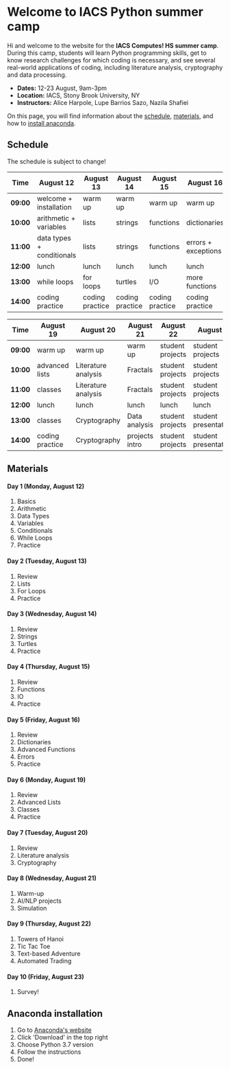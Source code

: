 # Welcome to IACS Python summer camp

Hi and welcome to the website for the **IACS Computes! HS summer camp**. During this camp, students will learn Python programming skills, get to know research challenges for which coding is necessary, and see several real-world applications of coding, including literature analysis, cryptography and data processing. 

- **Dates:** 12-23 August, 9am-3pm
- **Location:** IACS, Stony Brook University, NY
- **Instructors:** Alice Harpole, Lupe Barrios Sazo, Nazila Shafiei

On this page, you will find information about the [schedule](#schedule), [materials](#materials), and how to [install anaconda](#anaconda-installation).


## Schedule

The schedule is subject to change!

Time | August 12 | August 13 | August 14 | August 15 | August 16
---------- | ---------- | ---------- | ---------- | ---------- | ----------
**09:00** | welcome + installation | warm up | warm up | warm up | warm up
**10:00** | arithmetic + variables | lists | strings | functions | dictionaries
**11:00** | data types + conditionals | lists | strings | functions | errors + exceptions
**12:00** | lunch | lunch | lunch | lunch | lunch
**13:00** | while loops | for loops | turtles | I/O | more functions
**14:00** | coding practice | coding practice | coding practice | coding practice | coding practice

Time | August 19 | August 20 | August 21 | August 22 | August 23
---------- | ---------- | ---------- | ---------- | ---------- | ----------
**09:00** | warm up | warm up | warm up | student projects | student projects
**10:00** | advanced lists | Literature analysis | Fractals | student projects | student projects
**11:00** | classes | Literature analysis | Fractals | student projects | student projects
**12:00** | lunch | lunch | lunch | lunch | lunch
**13:00** | classes | Cryptography | Data analysis | student projects | student presentations
**14:00** | coding practice | Cryptography | projects intro | student projects | student presentations


## Materials
#### Day 1 (Monday, August 12)
1. Basics
2. Arithmetic
3. Data Types
4. Variables
5. Conditionals
6. While Loops
7. Practice

#### Day 2 (Tuesday, August 13)
1. Review
2. Lists
3. For Loops
4. Practice

#### Day 3 (Wednesday, August 14)
1. Review
1. Strings
2. Turtles
7. Practice

#### Day 4 (Thursday, August 15)
1. Review
1. Functions
2. IO
7. Practice

#### Day 5 (Friday, August 16)
1. Review
1. Dictionaries
2. Advanced Functions
3. Errors
7. Practice

#### Day 6 (Monday, August 19)
1. Review
1. Advanced Lists
2. Classes
3. Practice

#### Day 7 (Tuesday, August 20)
1. Review
1. Literature analysis
1. Cryptography

#### Day 8 (Wednesday, August 21)
1. Warm-up
2. AI/NLP projects
3. Simulation

#### Day 9 (Thursday, August 22)
1. Towers of Hanoi
2. Tic Tac Toe
3. Text-based Adventure
4. Automated Trading

#### Day 10 (Friday, August 23)
1. Survey!

## Anaconda installation

1. Go to [Anaconda's website](https://www.anaconda.com/)
2. Click 'Download' in the top right
3. Choose Python 3.7 version
4. Follow the instructions
5. Done!
